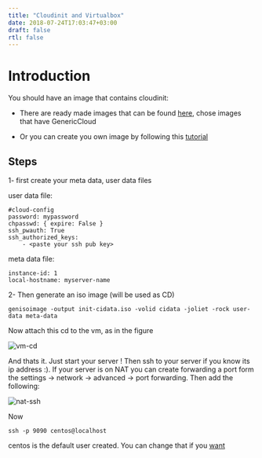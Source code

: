 ```yaml
---
title: "Cloudinit and Virtualbox"
date: 2018-07-24T17:03:47+03:00
draft: false
rtl: false
---
```


# Introduction

You should have an image that contains cloudinit:

- There are ready made images that can be found [here](https://cloud.centos.org/centos/7/images/), chose images that have GenericCloud

- Or you can create you own image by following this [tutorial](https://docs.openstack.org/image-guide/create-images-manually.html)

## Steps 

1- first create your meta data, user data files

user data file:

    #cloud-config
    password: mypassword
    chpasswd: { expire: False }
    ssh_pwauth: True
    ssh_authorized_keys:
        - <paste your ssh pub key>

meta data file:

    instance-id: 1
    local-hostname: myserver-name

2- Then generate an iso image (will be used as CD)

    genisoimage -output init-cidata.iso -volid cidata -joliet -rock user-data meta-data

Now attach this cd to the vm, as in the figure

![vm-cd](/img/2018/7/vm-cd.png)

And thats it. Just start your server ! 
Then ssh to your server if you know its ip address :).
If your server is on NAT you can create forwarding a port form the settings -> network -> advanced -> port forwarding. Then add the following:

![nat-ssh](/img/2018/7/nat-ssh.png)

Now 

    ssh -p 9090 centos@localhost 

centos is the default user created. You can change that if you [want](https://cloudinit.readthedocs.io/en/latest/topics/examples.html)

